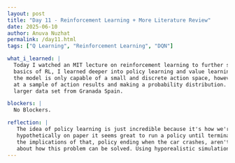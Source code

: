 ```yaml
---
layout: post
title: "Day 11 - Reinforcement Learning + More Literature Review"
date: 2025-06-10
author: Anuva Nuzhat
permalink: /day11.html
tags: ["Q Learning", "Reinforcement Learning", "DQN"]

what_i_learned: |
  Today I watched an MIT lecture on reinforcement learning to further solidify my knowledge. Although through previous research I knew the 
  basics of RL, I learned deeper into policy learning and value learning today. The video talked about some downsides of Q learning and how
  the model is only capable of a small and discrete action space, however in a policy gradient we can solve this challenge by looking
  at a sample of action results and making a probability distribution. I later read and took notes on more literature on T1D and looked at a 
  larger data set from Granada Spain. 

blockers: |
  No Blockers.

reflection: |
   The idea of policy learning is just incredible because it's how we're able to create things like self-driving cars. Even though 
   hypothetically on paper it seems great to run a policy until termination, in a real world setting like self driving cars,
   the implications of that, policy ending when the car crashes, aren't so great. This brought the speaker into a really cool discussion
   about how this problem can be solved. Using hyporealistic simulations these cars can learn without having to get into a real car crash. 
---
```

